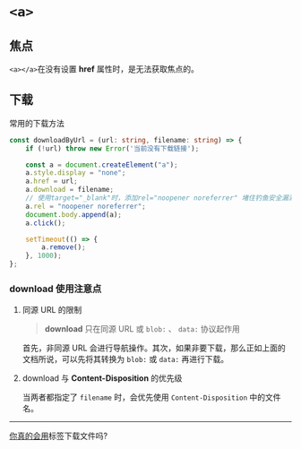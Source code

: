 # `<a>`

## 焦点

`<a></a>`在没有设置 **href** 属性时，是无法获取焦点的。

## 下载

常用的下载方法

```typescript
const downloadByUrl = (url: string, filename: string) => {
    if (!url) throw new Error('当前没有下载链接');

    const a = document.createElement("a");
    a.style.display = "none";
    a.href = url;
    a.download = filename;
    // 使用target="_blank"时，添加rel="noopener noreferrer" 堵住钓鱼安全漏洞 防止新页面window指向之前的页面
    a.rel = "noopener noreferrer";
    document.body.append(a);
    a.click();

    setTimeout(() => {
        a.remove();
    }, 1000);
};
```

### download 使用注意点

1. 同源 URL 的限制

   >  **download** 只在同源 URL 或 `blob:` 、 `data:` 协议起作用

   首先，非同源 URL 会进行导航操作。其次，如果非要下载，那么正如上面的文档所说，可以先将其转换为 `blob:` 或 `data:` 再进行下载。

2. download 与 **Content-Disposition** 的优先级

   当两者都指定了 `filename` 时，会优先使用 `Content-Disposition` 中的文件名。

---

[你真的会用<a>标签下载文件吗?](https://mp.weixin.qq.com/s/ltLsOx03M-q1KEDnavnfbw)
